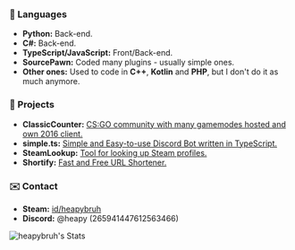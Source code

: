 ### 🤖 Languages
- **Python:** Back-end.
- **C#:** Back-end.
- **TypeScript/JavaScript:** Front/Back-end.
- **SourcePawn:** Coded many plugins - usually simple ones.
- **Other ones:** Used to code in **C++**, **Kotlin** and **PHP**, but I don't do it as much anymore.

### 📓 Projects
- **ClassicCounter:** [CS:GO community with many gamemodes hosted and own 2016 client.](https://flashboost.ru)
- **simple.ts:** [Simple and Easy-to-use Discord Bot written in TypeScript.](https://simple.heapy.xyz)
- **SteamLookup:** [Tool for looking up Steam profiles.](https://steam.heapy.xyz)
- **Shortify:** [Fast and Free URL Shortener.](https://shortify.heapy.xyz)

### ✉️ Contact
- **Steam:** [id/heapybruh](https://steamcommunity.com/id/heapybruh)
- **Discord:** @heapy (265941447612563466)

![heapybruh's Stats](https://github-readme-stats.vercel.app/api?username=heapybruh&theme=dark&show_icons=true&hide_border=true&count_private=true)
